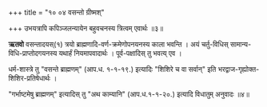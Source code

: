 +++
title = "१० ०४ वसन्तो ग्रीष्मश्"

+++
उभयत्रापि कपिञ्जलन्यायेन बहुवचनस्य त्रित्वम् एवार्थः ॥३॥

**ऋतवो** वसन्तादयस्(१) त्रयो ब्राह्मणादि-वर्ण-क्रमेणोपनयनस्य काला भवन्ति ।
अयं चर्तु-विधिस् सामान्य-विधि-प्राप्तोदगयनस्य यथार्हं नियमापवादार्थः ।
पूर्व-पक्षादिस् तु भवत्य् एव ।

धर्म-शास्त्रे तु "वसन्ते ब्राह्मणम्" (आप.ध. १-१-१९.) इत्यादिः "शिशिरे च वा सर्वान्" इति भरद्वाज-गृह्योक्त-शिशिर-प्रतिषेधार्थः ।

"गर्भाष्टमेषु ब्राह्मणम्" इत्यादिस् तु "अथ काम्यानि" (आप.ध.१-१-२०.) इत्यादि विधातुम् अनुवादः ॥४॥